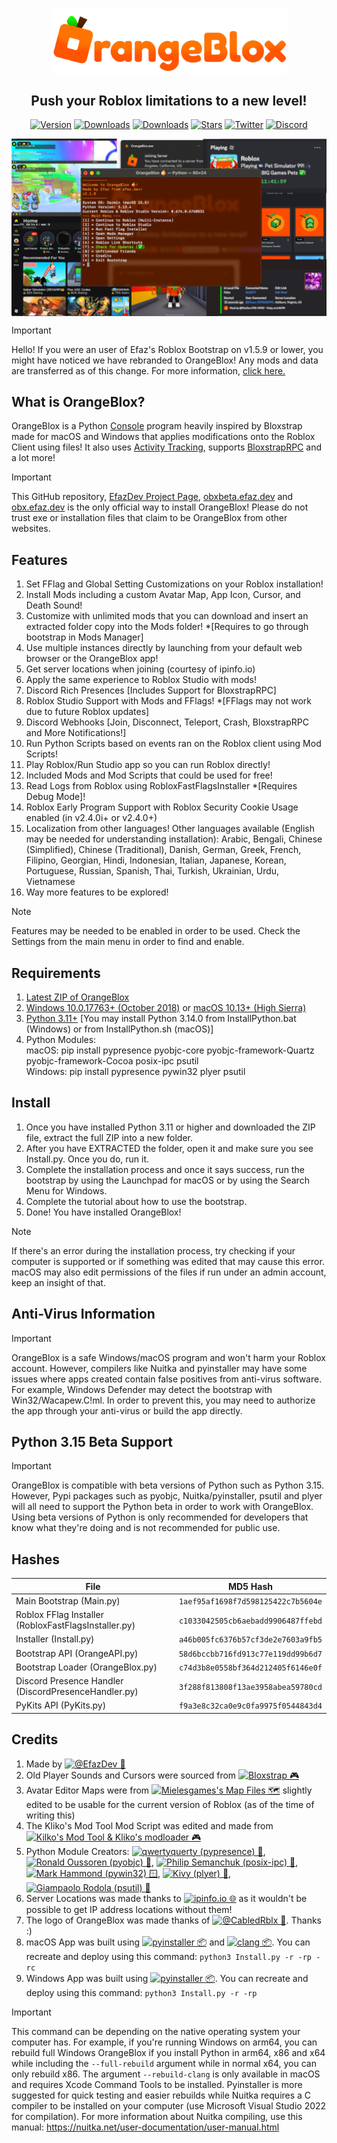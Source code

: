 <h1 align="center"><img align="center" src="Images/Banner.png" height="105" width="378"></h1>
<h2 align="center">Push your Roblox limitations to a new level!</h2>
<p align="center">
    <a href="https://github.com/EfazDev/orangeblox/releases/latest"><img src="https://img.shields.io/github/v/release/EfazDev/orangeblox?color=ff4b00&label=%F0%9F%94%84%20Version" alt="Version"></a>
    <a href="https://github.com/EfazDev/orangeblox/releases/latest"><img src="https://img.shields.io/github/downloads/EfazDev/orangeblox/latest/total?color=ff4b00&label=%F0%9F%92%BB%20Downloads%20(Latest)" alt="Downloads"></a>
    <a href="https://github.com/EfazDev/orangeblox/releases"><img src="https://img.shields.io/github/downloads/EfazDev/orangeblox/total?color=ff4b00&label=%F0%9F%92%BB%20Downloads%20(All%20Time)" alt="Downloads"></a>
    <a href="https://github.com/EfazDev/orangeblox"><img src="https://img.shields.io/github/stars/EfazDev/orangeblox?style=smooth&label=%E2%AD%90%20Stars&color=ff4b00" alt="Stars"></a>    
    <a href="https://twitter.efaz.dev"><img src="https://img.shields.io/twitter/follow/EfazDev?style=social&labelColor=00ffff&color=00ffff" alt="Twitter"></a>
    <a href="https://discord.efaz.dev"><img src="https://img.shields.io/discord/1099350065560166543?logo=discord&logoColor=white&label=discord&color=4d3dff" alt="Discord"></a>    
</p>
<p align="center">
    <img align="center" src="Images/Collage.png" alt="OrangeBlox Collage"><br>
</p>

> [!IMPORTANT]
> Hello! If you were an user of Efaz's Roblox Bootstrap on v1.5.9 or lower, you might have noticed we have rebranded to OrangeBlox! Any mods and data are transferred as of this change. For more information, [click here.](https://github.com/efazdev/orangeblox/wiki/Rebranding-to-OrangeBlox)

## What is OrangeBlox?
OrangeBlox is a Python [Console](https://www.google.com/search?q=developer+console+terminal&udm=2) program heavily inspired by Bloxstrap made for macOS and Windows that applies modifications onto the Roblox Client using files! It also uses [Activity Tracking](https://github.com/pizzaboxer/bloxstrap/wiki/What-is-activity-tracking%3F), supports [BloxstrapRPC](https://github.com/pizzaboxer/bloxstrap/wiki/Integrating-Bloxstrap-functionality-into-your-game) and a lot more!

> [!IMPORTANT]
> This GitHub repository, [EfazDev Project Page](https://www.efaz.dev/orangeblox), [obxbeta.efaz.dev](https://obxbeta.efaz.dev) and [obx.efaz.dev](https://obx.efaz.dev) is the only official way to install OrangeBlox! Please do not trust exe or installation files that claim to be OrangeBlox from other websites.

## Features
1. Set FFlag and Global Setting Customizations on your Roblox installation!
2. Install Mods including a custom Avatar Map, App Icon, Cursor, and Death Sound!
3. Customize with unlimited mods that you can download and insert an extracted folder copy into the Mods folder! *[Requires to go through bootstrap in Mods Manager]
4. Use multiple instances directly by launching from your default web browser or the OrangeBlox app!
5. Get server locations when joining (courtesy of ipinfo.io)
6. Apply the same experience to Roblox Studio with mods!
7. Discord Rich Presences [Includes Support for BloxstrapRPC]
8. Roblox Studio Support with Mods and FFlags! *[FFlags may not work due to future Roblox updates]
9. Discord Webhooks [Join, Disconnect, Teleport, Crash, BloxstrapRPC and More Notifications!]
10. Run Python Scripts based on events ran on the Roblox client using Mod Scripts!
11. Play Roblox/Run Studio app so you can run Roblox directly!
12. Included Mods and Mod Scripts that could be used for free!
13. Read Logs from Roblox using RobloxFastFlagsInstaller *[Requires Debug Mode]!
14. Roblox Early Program Support with Roblox Security Cookie Usage enabled (in v2.4.0i+ or v2.4.0+)
15. Localization from other languages! Other languages available (English may be needed for understanding installation): Arabic, Bengali, Chinese (Simplified), Chinese (Traditional), Danish, German, Greek, French, Filipino, Georgian, Hindi, Indonesian, Italian, Japanese, Korean, Portuguese, Russian, Spanish, Thai, Turkish, Ukrainian, Urdu, Vietnamese
16. Way more features to be explored!
> [!NOTE]
> Features may be needed to be enabled in order to be used. Check the Settings from the main menu in order to find and enable.

## Requirements
1. [Latest ZIP of OrangeBlox](https://github.com/EfazDev/orangeblox/releases/latest)
2. [Windows 10.0.17763+ (October 2018)](https://www.microsoft.com/en-us/software-download/) or [macOS 10.13+ (High Sierra)](https://apps.apple.com/us/app/macos-high-sierra/id1246284741)
3. [Python 3.11+](https://www.python.org/downloads/) [You may install Python 3.14.0 from InstallPython.bat (Windows) or from InstallPython.sh (macOS)]
4. Python Modules: <br>
   macOS: pip install pypresence pyobjc-core pyobjc-framework-Quartz pyobjc-framework-Cocoa posix-ipc psutil <br>
   Windows: pip install pypresence pywin32 plyer psutil

## Install
1. Once you have installed Python 3.11 or higher and downloaded the ZIP file, extract the full ZIP into a new folder.
2. After you have EXTRACTED the folder, open it and make sure you see Install.py. Once you do, run it.
2. Complete the installation process and once it says success, run the bootstrap by using the Launchpad for macOS or by using the Search Menu for Windows.
3. Complete the tutorial about how to use the bootstrap.
4. Done! You have installed OrangeBlox!
> [!NOTE]
> If there's an error during the installation process, try checking if your computer is supported or if something was edited that may cause this error. macOS may also edit permissions of the files if run under an admin account, keep an insight of that.

## Anti-Virus Information
> [!IMPORTANT]
> OrangeBlox is a safe Windows/macOS program and won't harm your Roblox account. However, compilers like Nuitka and pyinstaller may have some issues where apps created contain false positives from anti-virus software. For example, Windows Defender may detect the bootstrap with Win32/Wacapew.C!ml. In order to prevent this, you may need to authorize the app through your anti-virus or build the app directly.

## Python 3.15 Beta Support
> [!IMPORTANT]
> OrangeBlox is compatible with beta versions of Python such as Python 3.15. However, Pypi packages such as pyobjc, Nuitka/pyinstaller, psutil and plyer will all need to support the Python beta in order to work with OrangeBlox. Using beta versions of Python is only recommended for developers that know what they're doing and is not recommended for public use.

## Hashes
| File | MD5 Hash |
| --- | --- |
| Main Bootstrap (Main.py) | `1aef95af1698f7d598125422c7b5604e` |
| Roblox FFlag Installer (RobloxFastFlagsInstaller.py) | `c1033042505cb6aebadd9906487ffebd` |
| Installer (Install.py) | `a46b005fc6376b57cf3de2e7603a9fb5` |
| Bootstrap API (OrangeAPI.py) | `58d6bccbb716fd913c77e119dd99b6d7` |
| Bootstrap Loader (OrangeBlox.py) | `c74d3b8e0558bf364d212405f6146e0f` |
| Discord Presence Handler (DiscordPresenceHandler.py) | `3f288f813808f13ae3958abea59780cd` |
| PyKits API (PyKits.py) | `f9a3e8c32ca0e9c0fa9975f0544843d4` |

## Credits
1. Made by <a href="https://www.efaz.dev"><img src="https://img.shields.io/static/v1?label=&color=ff4b00&message=@EfazDev%20%F0%9F%8D%8A" alt="@EfazDev 🍊"></a>
2. Old Player Sounds and Cursors were sourced from <a href="https://github.com/pizzaboxer/bloxstrap"><img src="https://img.shields.io/static/v1?label=&color=bb00ff&message=Bloxstrap%20%F0%9F%8E%AE" alt="Bloxstrap 🎮"></a>
3. Avatar Editor Maps were from <a href="https://github.com/Mielesgames/RobloxAvatarEditorMaps"><img src="https://img.shields.io/static/v1?label=&color=ff0062&message=Mielesgames%27s%20Map%20Files%20%F0%9F%97%BA%EF%B8%8F" alt="Mielesgames's Map Files 🗺️"></a> slightly edited to be usable for the current version of Roblox (as of the time of writing this)
4. The Kliko's Mod Tool Mod Script was edited and made from <a href="https://github.com/klikos-modloader/klikos-modloader"><img src="https://img.shields.io/static/v1?label=&color=ff0000&message=Kliko%27s%20Mod%20Tool%20and%20Kliko%27s%20modloader%20%F0%9F%8E%AE" alt="Kilko's Mod Tool & Kliko's modloader 🎮"></a>
5. Python Module Creators: <a href="https://github.com/qwertyquerty/pypresence"><img src="https://img.shields.io/static/v1?label=&color=00b000&message=qwertyquerty%20%28pypresence%29%20%F0%9F%A6%96" alt="qwertyquerty (pypresence) 🦖"></a>, <a href="https://github.com/ronaldoussoren/pyobjc"><img src="https://img.shields.io/static/v1?label=&color=00d000&message=Ronald%20Oussoren%20(pyobjc)%20%F0%9F%94%81" alt="Ronald Oussoren (pyobjc) 🔁"></a>, <a href="https://github.com/osvenskan/posix_ipc"><img src="https://img.shields.io/static/v1?label=&color=ffec00&message=Philip%20Semanchuk%20(posix-ipc)%20%F0%9F%99%82" alt="Philip Semanchuk (posix-ipc) 🙂"></a>, <a href="https://github.com/mhammond/pywin32"><img src="https://img.shields.io/static/v1?label=&color=bb00ff&message=Mark%20Hammond%20(pywin32)%20%F0%9F%AA%9F" alt="Mark Hammond (pywin32) 🪟"></a>, <a href="https://github.com/kivy/plyer"><img src="https://img.shields.io/static/v1?label=&color=ffaa00&message=Kivy%20(plyer)%20%F0%9F%A7%B0" alt="Kivy (plyer) 🧰"></a>, <a href="https://github.com/giampaolo/psutil"><img src="https://img.shields.io/static/v1?label=&color=000000&message=Giampaolo%20Rodola%20(psutil)%20%F0%9F%94%8C" alt="Giampaolo Rodola (psutil) 🔌"></a>
6. Server Locations was made thanks to <a href="https://ipinfo.io/"><img src="https://img.shields.io/static/v1?label=&color=00AFFF&message=ipinfo.io%20%F0%9F%8C%90" alt="ipinfo.io 🌐"></a> as it wouldn't be possible to get IP address locations without them!
7. The logo of OrangeBlox was made thanks of <a href="https://twitter.com/_Cabled_"><img src="https://img.shields.io/static/v1?label=&color=ffff00&message=@CabledRblx%20%F0%9F%A6%86" alt="@CabledRblx 🦆"></a>. Thanks :)
8. macOS App was built using <a href="https://pyinstaller.org/en/stable/"><img src="https://img.shields.io/static/v1?label=&color=00AFFF&message=pyinstaller%20%F0%9F%93%A6" alt="pyinstaller 📦"></a> and <a href="https://clang.llvm.org/"><img src="https://img.shields.io/static/v1?label=&color=FFFF00&message=clang%20%F0%9F%93%A6" alt="clang 📦"></a>. You can recreate and deploy using this command: `python3 Install.py -r -rp -rc`
9. Windows App was built using <a href="https://pyinstaller.org/en/stable/"><img src="https://img.shields.io/static/v1?label=&color=00AFFF&message=pyinstaller%20%F0%9F%93%A6" alt="pyinstaller 📦"></a>. You can recreate and deploy using this command: `python3 Install.py -r -rp`
> [!IMPORTANT]
> This command can be depending on the native operating system your computer has. For example, if you're running Windows on arm64, you can rebuild full Windows OrangeBlox if you install Python in arm64, x86 and x64 while including the `--full-rebuild` argument while in normal x64, you can only rebuild x86. The argument `--rebuild-clang` is only available in macOS and requires Xcode Command Tools to be installed. Pyinstaller is more suggested for quick testing and easier rebuilds while Nuitka requires a C compiler to be installed on your computer (use Microsoft Visual Studio 2022 for compilation). For more information about Nuitka compiling, use this manual: https://nuitka.net/user-documentation/user-manual.html